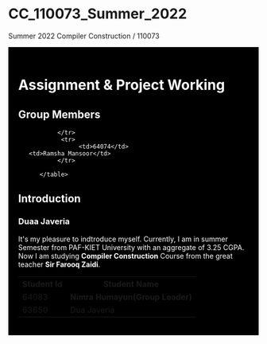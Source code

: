 # CC_110073_Summer_2022

Summer 2022 Compiler Construction / 110073 
<!DOCTYPE html>
<html>
<head>
</head>
<body>
     <div style="background-color:black;color:white;padding:20px;"> 
          <h1>Assignment & Project Working </h1>
     <h2> Group Members </h2>
          <table style="width:100%">
  <tr>
    <th>Student Id</th>
    <th>Student Name</th> 
  </tr>
                <tr>
                     <td>64083</td>
       <td><b>Nimra Humayun(Group Leader)</b></td>
               </tr>
  <tr>
       <td>63650</td>
       <td>Dua Javeria</td>
   
               </tr>
                <tr>
                     <td>64074</td>
       <td>Ramsha Mansoor</td>
               </tr>
              
          </table>
   <h2> Introduction </h2>
          <h3> Duaa Javeria </h3>
          <div class="duaa">
          <p> It's my pleasure to indtroduce myself. Currently, I am in summer Semester from PAF-KIET University with an aggregate of 3.25 CGPA. Now I am studying <b>Compiler Construction</b> Course from the great teacher <b>Sir Farooq Zaidi</b>.
          </div>

            

